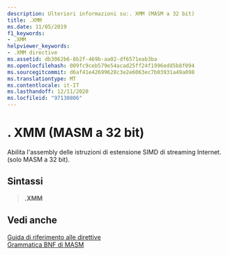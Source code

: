 ```yaml
---
description: Ulteriori informazioni su:. XMM (MASM a 32 bit)
title: .XMM
ms.date: 11/05/2019
f1_keywords:
- .XMM
helpviewer_keywords:
- .XMM directive
ms.assetid: db3062b6-8b2f-469b-aa02-df6571eab3ba
ms.openlocfilehash: 009fc9ceb579e54acad25ff24f1996edd5b8f094
ms.sourcegitcommit: d6af41e42699628c3e2e6063ec7b03931a49a098
ms.translationtype: MT
ms.contentlocale: it-IT
ms.lasthandoff: 12/11/2020
ms.locfileid: "97130806"
---
```

# <a name="xmm-32-bit-masm"></a>. XMM (MASM a 32 bit)

Abilita l'assembly delle istruzioni di estensione SIMD di streaming Internet. (solo MASM a 32 bit).

## <a name="syntax"></a>Sintassi

> **.XMM**

## <a name="see-also"></a>Vedi anche

[Guida di riferimento alle direttive](directives-reference.md)\
[Grammatica BNF di MASM](masm-bnf-grammar.md)

